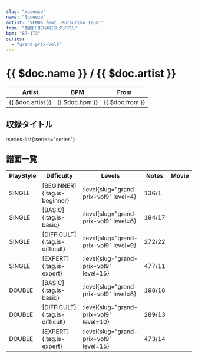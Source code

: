 ```yaml
---
slug: "squeeze"
name: "Squeeze"
artist: "VENUS feat. Mutsuhiko Izumi"
from: "熱闘！BEMANIスタジアム"
bpm: "87-173"
series:
  - "grand-prix-vol9"
---
```


# {{ $doc.name }} / {{ $doc.artist }}

|Artist|BPM|From|
|------|---|----|
|{{ $doc.artist }}|{{ $doc.bpm }}|{{ $doc.from }}|

## 収録タイトル

:series-list{:series="series"}

## 譜面一覧

|PlayStyle|Difficulty|Levels|Notes|Movie|
|---------|----------|------|-----|-----|
|SINGLE|[BEGINNER]{.tag.is-beginner}|<div class="field is-grouped is-grouped-multiline"> :level{slug="grand-prix-vol9" level=4}</div>|136/1||
|SINGLE|[BASIC]{.tag.is-basic}|<div class="field is-grouped is-grouped-multiline"> :level{slug="grand-prix-vol9" level=6}</div>|194/17||
|SINGLE|[DIFFICULT]{.tag.is-difficult}|<div class="field is-grouped is-grouped-multiline"> :level{slug="grand-prix-vol9" level=9}</div>|272/22||
|SINGLE|[EXPERT]{.tag.is-expert}|<div class="field is-grouped is-grouped-multiline"> :level{slug="grand-prix-vol9" level=15}</div>|477/11||
|DOUBLE|[BASIC]{.tag.is-basic}|<div class="field is-grouped is-grouped-multiline"> :level{slug="grand-prix-vol9" level=6}</div>|198/18||
|DOUBLE|[DIFFICULT]{.tag.is-difficult}|<div class="field is-grouped is-grouped-multiline"> :level{slug="grand-prix-vol9" level=10}</div>|289/13||
|DOUBLE|[EXPERT]{.tag.is-expert}|<div class="field is-grouped is-grouped-multiline"> :level{slug="grand-prix-vol9" level=15}</div>|473/14||
